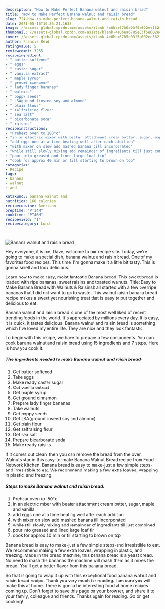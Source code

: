 ```yaml
---
description: "How to Make Perfect Banana walnut and raisin bread"
title: "How to Make Perfect Banana walnut and raisin bread"
slug: 724-how-to-make-perfect-banana-walnut-and-raisin-bread
date: 2021-05-16T10:36:21.163Z
image: //assets-global.cpcdn.com/assets/blank-4e0bea6785e03f5e602ec562f230caae08da540cada707380b4fe1bbebba43da.png
thumbnail: //assets-global.cpcdn.com/assets/blank-4e0bea6785e03f5e602ec562f230caae08da540cada707380b4fe1bbebba43da.png
cover: //assets-global.cpcdn.com/assets/blank-4e0bea6785e03f5e602ec562f230caae08da540cada707380b4fe1bbebba43da.png
author: Francis Reid
ratingvalue: 5
reviewcount: 3255
recipeingredient:
- " butter softened"
- " eggs"
- " caster sugar"
- " vanilla extract"
- " maple syrup"
- " ground cinnamon"
- " lady finger bananas"
- " walnuts"
- " poppy seeds"
- " LSAground linseed soy and almond"
- " plain flour"
- " selfraising flour"
- " sea salt"
- " bicarbonate soda"
- " raisins"
recipeinstructions:
- "Preheat oven to 180°c"
- "in an electric mixer with beater attachment cream butter, sugar, maple and vanilla"
- "add eggs one at a time beating well after each addition"
- "with mixer on slow add mashed banana till incorporated"
- "while still slowly mixing add remainder of ingrediants till just combined"
- "pour into greased and lined large loaf tin"
- "cook for approx 40 min or till starting to brown on top"
categories:
- Recipe
tags:
- banana
- walnut
- and

katakunci: banana walnut and 
nutrition: 168 calories
recipecuisine: American
preptime: "PT14M"
cooktime: "PT46M"
recipeyield: "1"
recipecategory: Lunch

---
```



![Banana walnut and raisin bread](//assets-global.cpcdn.com/assets/blank-4e0bea6785e03f5e602ec562f230caae08da540cada707380b4fe1bbebba43da.png)

Hey everyone, it is me, Dave, welcome to our recipe site. Today, we're going to make a special dish, banana walnut and raisin bread. One of my favorites food recipes. This time, I'm gonna make it a little bit tasty. This is gonna smell and look delicious.

Learn how to make easy, moist fantastic Banana bread. This sweet bread is loaded with ripe bananas, sweet raisins and toasted walnuts. Title: Easy to Make Banana Bread with Walnuts &amp; RaisinsIt all started with a few overripe bananas that I did not want to go to waste. This walnut raisin banana bread recipe makes a sweet yet nourishing treat that is easy to put together and delicious to eat.

Banana walnut and raisin bread is one of the most well liked of recent trending foods in the world. It's appreciated by millions every day. It is easy, it is quick, it tastes delicious. Banana walnut and raisin bread is something which I've loved my entire life. They are nice and they look fantastic.


To begin with this recipe, we have to prepare a few components. You can cook banana walnut and raisin bread using 15 ingredients and 7 steps. Here is how you cook it.

<!--inarticleads1-->

##### The ingredients needed to make Banana walnut and raisin bread:

1. Get  butter softened
1. Take  eggs
1. Make ready  caster sugar
1. Get  vanilla extract
1. Get  maple syrup
1. Get  ground cinnamon
1. Prepare  lady finger bananas
1. Take  walnuts
1. Get  poppy seeds
1. Get  LSA(ground linseed soy and almond)
1. Get  plain flour
1. Get  selfraising flour
1. Get  sea salt
1. Prepare  bicarbonate soda
1. Make ready  raisins


If it comes out clean, then you can remove the bread from the oven. Walnuts star in this easy-to-make Banana Walnut Bread recipe from Food Network Kitchen. Banana bread is easy to make-just a few simple steps-and irresistible to eat. We recommend making a few extra loaves, wrapping in plastic, and freezing. 

<!--inarticleads2-->

##### Steps to make Banana walnut and raisin bread:

1. Preheat oven to 180°c
1. in an electric mixer with beater attachment cream butter, sugar, maple and vanilla
1. add eggs one at a time beating well after each addition
1. with mixer on slow add mashed banana till incorporated
1. while still slowly mixing add remainder of ingrediants till just combined
1. pour into greased and lined large loaf tin
1. cook for approx 40 min or till starting to brown on top


Banana bread is easy to make-just a few simple steps-and irresistible to eat. We recommend making a few extra loaves, wrapping in plastic, and freezing. Made in the bread machine, this banana bread is a yeast bread. No need to mash the bananas.the machine will mash them as it mixes the bread. You&#39;ll get a better flavor from this banana bread. 

So that is going to wrap it up with this exceptional food banana walnut and raisin bread recipe. Thank you very much for reading. I am sure you will make this at home. There is gonna be interesting food at home recipes coming up. Don't forget to save this page on your browser, and share it to your family, colleague and friends. Thanks again for reading. Go on get cooking!
